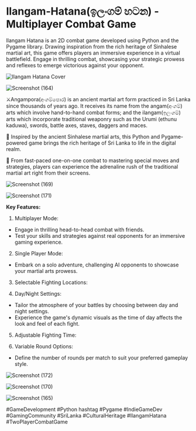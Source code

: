 # Ilangam-Hatana(ඉලංගම් හටන) - Multiplayer Combat Game

Ilangam Hatana is an 2D combat game developed using Python and the Pygame library. Drawing inspiration from the rich heritage of Sinhalese martial art, this game offers players an immersive experience in a virtual battlefield. Engage in thrilling combat, showcasing your strategic prowess and reflexes to emerge victorious against your opponent.


![Ilangam Hatana Cover](https://github.com/Aksal00/Ilangam-Hatana----Multiplayer-Combat-Game/assets/110421821/f9608809-3d7d-4bf9-b206-64d8d16a3da7)

![Screenshot (164)](https://github.com/Aksal00/Ilangam-Hatana----Multiplayer-Combat-Game/assets/110421821/0a96832c-e237-4917-b866-01930bcc6b66)

⚔️Angampora(අංගම්පොර) is an ancient martial art form practiced in Sri Lanka since thousands of years ago. It receives its name from the angam(අංගම්) arts which involve hand-to-hand combat forms; and the ilangam(ඉලංගම්) arts which incorporate traditional weaponry such as the Urumi (ethunu kaduwa), swords, battle axes, staves, daggers and maces.

🥋 Inspired by the ancient Sinhalese martial arts, this Python and Pygame-powered game brings the rich heritage of Sri Lanka to life in the digital realm.

🚀 From fast-paced one-on-one combat to mastering special moves and strategies, players can experience the adrenaline rush of the traditional martial art right from their screens.

![Screenshot (169)](https://github.com/Aksal00/Ilangam-Hatana----Multiplayer-Combat-Game/assets/110421821/1e94a32f-c692-4c54-b100-e94987fe4b20)

![Screenshot (171)](https://github.com/Aksal00/Ilangam-Hatana----Multiplayer-Combat-Game/assets/110421821/7d8e1764-84a1-4629-b140-06c4f8851d79)

**Key Features:**

1) Multiplayer Mode:

- Engage in thrilling head-to-head combat with friends.
- Test your skills and strategies against real opponents for an immersive gaming experience.

2) Single Player Mode:

- Embark on a solo adventure, challenging AI opponents to showcase your martial arts prowess.

3) Selectable Fighting Locations:

4) Day/Night Settings:

- Tailor the atmosphere of your battles by choosing between day and night settings.
- Experience the game's dynamic visuals as the time of day affects the look and feel of each fight.

5) Adjustable Fighting Time:

6) Variable Round Options:

- Define the number of rounds per match to suit your preferred gameplay style.

![Screenshot (172)](https://github.com/Aksal00/Ilangam-Hatana----Multiplayer-Combat-Game/assets/110421821/ecef7a25-03d6-435d-9349-d4e24520babc)

![Screenshot (170)](https://github.com/Aksal00/Ilangam-Hatana----Multiplayer-Combat-Game/assets/110421821/14d2b779-baa8-487d-a75f-30fa46c74437)

![Screenshot (165)](https://github.com/Aksal00/Ilangam-Hatana----Multiplayer-Combat-Game/assets/110421821/03433a10-08e1-4f48-b720-446490680b18)


#GameDevelopment #Python hashtag #Pygame #IndieGameDev #GamingCommunity #SriLanka #CulturalHeritage #IlangamHatana #TwoPlayerCombatGame
